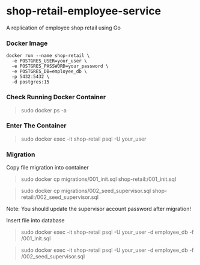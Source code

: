 # shop-retail-employee-service
A replication of employee shop retail using Go


### Docker Image
```
docker run --name shop-retail \
  -e POSTGRES_USER=your_user \
  -e POSTGRES_PASSWORD=your_password \
  -e POSTGRES_DB=employee_db \
  -p 5432:5432 \
  -d postgres:15
```

### Check Running Docker Container
> sudo docker ps -a

### Enter The Container
> sudo docker exec -it shop-retail psql -U your_user

### Migration
Copy file migration into container
> sudo docker cp migrations/001_init.sql shop-retail:/001_init.sql

> sudo docker cp migrations/002_seed_supervisor.sql shop-retail:/002_seed_supervisor.sql

Note: You should update the supervisor account password after migration!

Insert file into database
> sudo docker exec -it shop-retail psql -U your_user -d employee_db -f /001_init.sql

> sudo docker exec -it shop-retail psql -U your_user -d employee_db -f /002_seed_supervisor.sql
